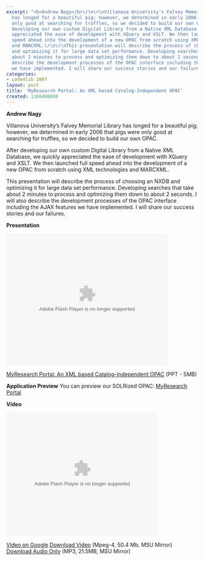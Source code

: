 ```yaml
---
excerpt: "<b>Andrew Nagy</b>\r\n\r\nVillanova University’s Falvey Memorial Library
  has longed for a beautiful pig; however, we determined in early 2006 that pigs were
  only good at searching for truffles, so we decided to build our own OPAC.\r\n\r\nAfter
  developing our own custom Digital Library from a Native XML Database, we quickly
  appreciated the ease of development with XQuery and XSLT. We then launched full
  speed ahead into the development of a new OPAC from scratch using XML technologies
  and MARCXML.\r\n\r\nThis presentation will describe the process of choosing an NXDB
  and optimizing it for large data set performance. Developing searches that take
  about 2 minutes to process and optimizing them down to about 2 seconds. I will also
  describe the development processes of the OPAC interface including the AJAX features
  we have implemented. I will share our success stories and our failures.\r"
categories:
- code4lib 2007
layout: post
title: 'MyResearch Portal: An XML based Catalog-Independent OPAC'
created: 1166480090
---
```

<b>Andrew Nagy</b>

Villanova University’s Falvey Memorial Library has longed for a beautiful pig; however, we determined in early 2006 that pigs were only good at searching for truffles, so we decided to build our own OPAC.

After developing our own custom Digital Library from a Native XML Database, we quickly appreciated the ease of development with XQuery and XSLT. We then launched full speed ahead into the development of a new OPAC from scratch using XML technologies and MARCXML.

This presentation will describe the process of choosing an NXDB and optimizing it for large data set performance. Developing searches that take about 2 minutes to process and optimizing them down to about 2 seconds. I will also describe the development processes of the OPAC interface including the AJAX features we have implemented. I will share our success stories and our failures.

<b>Presentation</b>

<object type="application/x-shockwave-flash" data="https://s3.amazonaws.com:443/slideshare/ssplayer.swf?id=34979&doc=code4lib-2007-myresearch-portal-15428" width="425" height="348"><param name="movie" value="https://s3.amazonaws.com:443/slideshare/ssplayer.swf?id=34979&doc=code4lib-2007-myresearch-portal-15428" /></object>

<a href="http://library.villanova.edu/technical/MyResearch Portal.ppt">MyResearch Portal: An XML based Catalog-Independent OPAC</a> (PPT - 5MB)

<b>Application Preview</b>
You can preview our SOLRized OPAC: <a href="http://research.library.villanova.edu/">MyResearch Portal</a>

<b>Video</b>

<embed style="width:400px; height:326px;" id="VideoPlayback" type="application/x-shockwave-flash" src="http://video.google.com/googleplayer.swf?docId=8097565500704996437&hl=en" flashvars=""> </embed>

<a href="http://video.google.com/videoplay?docid=8097565500704996437">Video on Google</a>
<a href="http://streaming.msu.edu/storemedia/download/ebyryan/code4lib07/code4lib07_pres_myresearch_portal_nagy.mp4">Download Video</a> (Mpeg-4, 50.4 Mb. MSU Mirror)
<a href="http://streaming.msu.edu/storemedia/download/ebyryan/c4l07audio/code4lib07_pres_myresearch_portal_nagy.mp3">Download Audio Only</a> (MP3, 21.5MB, MSU Mirror)
